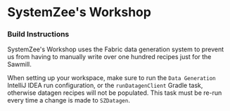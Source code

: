 # SystemZee's Workshop


### Build Instructions

SystemZee's Workshop uses the Fabric data generation system to prevent us from having to manually write over one hundred recipes just for the Sawmill.

When setting up your workspace, make sure to run the `Data Generation` IntelliJ IDEA run configuration, or the `runDatagenClient` Gradle task, otherwise datagen recipes will not be populated. This task must be re-run every time a change is made to `SZDatagen`.

